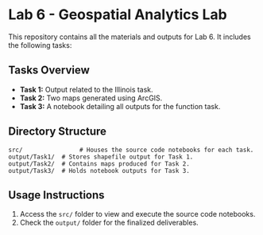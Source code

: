 # Lab 6 - Geospatial Analytics Lab

This repository contains all the materials and outputs for Lab 6. It includes the following tasks:

## Tasks Overview
- **Task 1:** Output related to the Illinois task.
- **Task 2:** Two maps generated using ArcGIS.
- **Task 3:** A notebook detailing all outputs for the function task.

## Directory Structure
```
src/                # Houses the source code notebooks for each task.
output/Task1/  # Stores shapefile output for Task 1.
output/Task2/  # Contains maps produced for Task 2.
output/Task3/  # Holds notebook outputs for Task 3.
```

## Usage Instructions
1. Access the `src/` folder to view and execute the source code notebooks.
2. Check the `output/` folder for the finalized deliverables.
